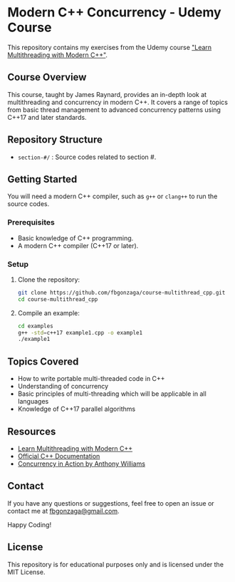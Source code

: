 # Modern C++ Concurrency - Udemy Course

This repository contains my exercises from the Udemy course ["Learn Multithreading with Modern C++"](https://www.udemy.com/course/learn-modern-cplusplus-concurrency/).

## Course Overview

This course, taught by James Raynard, provides an in-depth look at multithreading and concurrency in modern C++. It covers a range of topics from basic thread management to advanced concurrency patterns using C++17 and later standards.

## Repository Structure

- `section-#/` : Source codes related to section #. 

## Getting Started

You will need a modern C++ compiler, such as `g++` or `clang++` to run the source codes.

### Prerequisites

- Basic knowledge of C++ programming.
- A modern C++ compiler (C++17 or later).

### Setup

1. Clone the repository:
    ```bash
    git clone https://github.com/fbgonzaga/course-multithread_cpp.git
    cd course-multithread_cpp
    ```

2. Compile an example:
    ```bash
    cd examples
    g++ -std=c++17 example1.cpp -o example1
    ./example1
    ```

## Topics Covered

- How to write portable multi-threaded code in C++
- Understanding of concurrency
- Basic principles of multi-threading which will be applicable in all languages
- Knowledge of C++17 parallel algorithms

## Resources

- [Learn Multithreading with Modern C++](https://www.udemy.com/course/learn-modern-cplusplus-concurrency/)
- [Official C++ Documentation](https://en.cppreference.com/)
- [Concurrency in Action by Anthony Williams](https://www.amazon.com/Concurrency-Action-Anthony-Williams/dp/1617294691)

## Contact

If you have any questions or suggestions, feel free to open an issue or contact me at fbgonzaga@gmail.com.

Happy Coding!

## License

This repository is for educational purposes only and is licensed under the MIT License.
